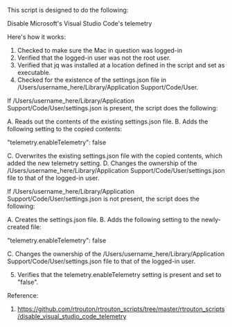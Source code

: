 This script is designed to do the following:

Disable Microsoft's Visual Studio Code's telemetry

Here's how it works:

1. Checked to make sure the Mac in question was logged-in
2. Verified that the logged-in user was not the root user.
3. Verified that jq was installed at a location defined in the script and set as executable.
4. Checked for the existence of the settings.json file in /Users/username_here/Library/Application Support/Code/User.

If /Users/username_here/Library/Application Support/Code/User/settings.json is present, the script does the following:

A. Reads out the contents of the existing settings.json file.
B. Adds the following setting to the copied contents:

"telemetry.enableTelemetry": false

C. Overwrites the existing settings.json file with the copied contents, which added the new telemetry setting.
D. Changes the ownership of the /Users/username_here/Library/Application Support/Code/User/settings.json file to that of the logged-in user.


If /Users/username_here/Library/Application Support/Code/User/settings.json is not present, the script does the following:

A. Creates the settings.json file.
B. Adds the following setting to the newly-created file:

"telemetry.enableTelemetry": false

C. Changes the ownership of the /Users/username_here/Library/Application Support/Code/User/settings.json file to that of the logged-in user.

5. Verifies that the telemetry.enableTelemetry setting is present and set to "false".


Reference:
1. https://github.com/rtrouton/rtrouton_scripts/tree/master/rtrouton_scripts/disable_visual_studio_code_telemetry
